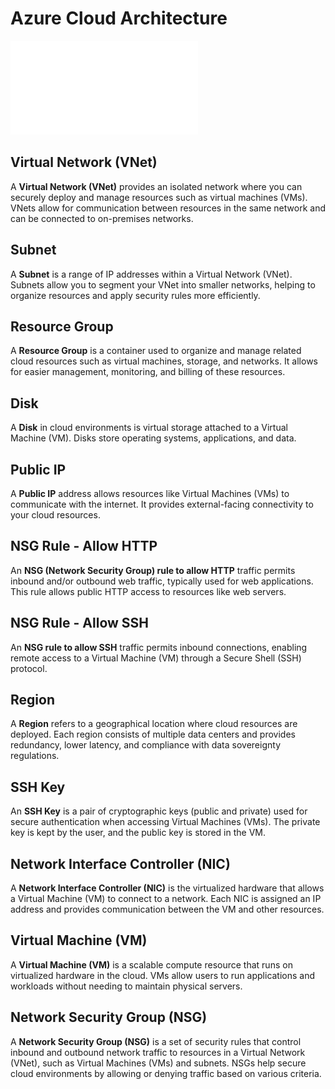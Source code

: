 # Azure Cloud Architecture

![text](../images/vm_architecture_diagram.pdf)

## Virtual Network (VNet)

A **Virtual Network (VNet)** provides an isolated network where you can securely deploy and manage resources such as virtual machines (VMs). VNets allow for communication between resources in the same network and can be connected to on-premises networks.

## Subnet

A **Subnet** is a range of IP addresses within a Virtual Network (VNet). Subnets allow you to segment your VNet into smaller networks, helping to organize resources and apply security rules more efficiently.

## Resource Group

A **Resource Group** is a container used to organize and manage related cloud resources such as virtual machines, storage, and networks. It allows for easier management, monitoring, and billing of these resources.

## Disk

A **Disk** in cloud environments is virtual storage attached to a Virtual Machine (VM). Disks store operating systems, applications, and data.

## Public IP

A **Public IP** address allows resources like Virtual Machines (VMs) to communicate with the internet. It provides external-facing connectivity to your cloud resources.

## NSG Rule - Allow HTTP

An **NSG (Network Security Group) rule to allow HTTP** traffic permits inbound and/or outbound web traffic, typically used for web applications. This rule allows public HTTP access to resources like web servers.

## NSG Rule - Allow SSH

An **NSG rule to allow SSH** traffic permits inbound connections, enabling remote access to a Virtual Machine (VM) through a Secure Shell (SSH) protocol.

## Region

A **Region** refers to a geographical location where cloud resources are deployed. Each region consists of multiple data centers and provides redundancy, lower latency, and compliance with data sovereignty regulations.

## SSH Key

An **SSH Key** is a pair of cryptographic keys (public and private) used for secure authentication when accessing Virtual Machines (VMs). The private key is kept by the user, and the public key is stored in the VM.

## Network Interface Controller (NIC)

A **Network Interface Controller (NIC)** is the virtualized hardware that allows a Virtual Machine (VM) to connect to a network. Each NIC is assigned an IP address and provides communication between the VM and other resources.

## Virtual Machine (VM)

A **Virtual Machine (VM)** is a scalable compute resource that runs on virtualized hardware in the cloud. VMs allow users to run applications and workloads without needing to maintain physical servers.

## Network Security Group (NSG)

A **Network Security Group (NSG)** is a set of security rules that control inbound and outbound network traffic to resources in a Virtual Network (VNet), such as Virtual Machines (VMs) and subnets. NSGs help secure cloud environments by allowing or denying traffic based on various criteria.
